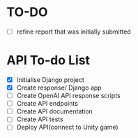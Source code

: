 # TO-DO

- [ ] refine report that was initially submitted

# API To-do List

- [X] Initialise Django project
- [X] Create response/ Django app
- [ ] Create OpenAI API response scripts
- [ ] Create API endpoints
- [ ] Create API documentation
- [ ] Create API tests
- [ ] Deploy API(connect to Unity game)
